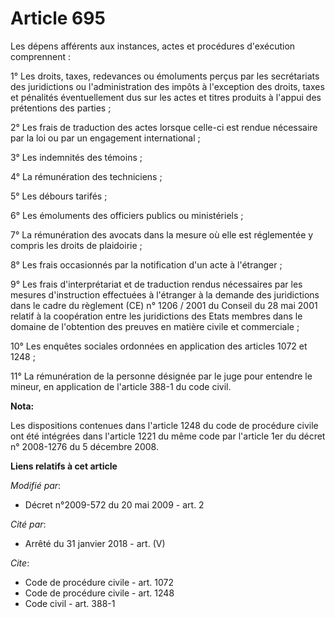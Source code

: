 # Article 695

Les dépens afférents aux instances, actes et procédures d'exécution comprennent : 

1° Les droits, taxes, redevances ou émoluments perçus par les secrétariats des juridictions ou l'administration des impôts à
l'exception des droits, taxes et pénalités éventuellement dus sur les actes et titres produits à l'appui des prétentions des
parties ; 

2° Les frais de traduction des actes lorsque celle-ci est rendue nécessaire par la loi ou par un engagement international ; 

3° Les indemnités des témoins ; 

4° La rémunération des techniciens ; 

5° Les débours tarifés ; 

6° Les émoluments des officiers publics ou ministériels ; 

7° La rémunération des avocats dans la mesure où elle est réglementée y compris les droits de plaidoirie ; 

8° Les frais occasionnés par la notification d'un acte à l'étranger ; 

9° Les frais d'interprétariat et de traduction rendus nécessaires par les mesures d'instruction effectuées à l'étranger à la
demande des juridictions dans le cadre du règlement (CE) n° 1206 / 2001 du Conseil du 28 mai 2001 relatif à la coopération
entre les juridictions des Etats membres dans le domaine de l'obtention des preuves en matière civile et commerciale ; 

10° Les enquêtes sociales ordonnées en application des articles 1072 et 1248 ; 

11° La rémunération de la personne désignée par le juge pour entendre le mineur, en application de l'article 388-1 du code
civil.

**Nota:**

Les dispositions contenues dans l'article 1248 du code de procédure civile ont été intégrées dans l'article 1221 du même code
par l'article 1er du décret n° 2008-1276 du 5 décembre 2008.

**Liens relatifs à cet article**

_Modifié par_:

  - Décret n°2009-572 du 20 mai 2009 - art. 2

_Cité par_:

  - Arrêté du 31 janvier 2018 - art. (V)

_Cite_:

  - Code de procédure civile - art. 1072
  - Code de procédure civile - art. 1248
  - Code civil - art. 388-1

